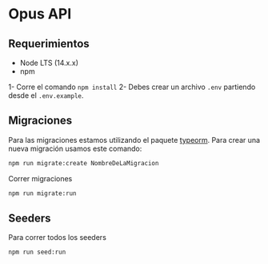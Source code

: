 # Opus API

## Requerimientos ##

- Node LTS (14.x.x)
- npm

1- Corre el comando ```npm install```
2- Debes crear un archivo `.env` partiendo desde el `.env.example`.


## Migraciones ##

Para las migraciones estamos utilizando el paquete [typeorm](https://typeorm.io/#/).
Para crear una nueva migración usamos este comando:

```sh
npm run migrate:create NombreDeLaMigracion
```

Correr migraciones

```sh
npm run migrate:run
```

## Seeders

Para correr todos los seeders
```sh
npm run seed:run
```
